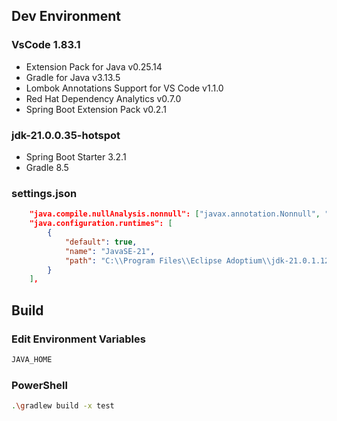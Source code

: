 ## Dev Environment

### VsCode 1.83.1
- Extension Pack for Java v0.25.14
- Gradle for Java v3.13.5
- Lombok Annotations Support for VS Code v1.1.0
- Red Hat Dependency Analytics v0.7.0
- Spring Boot Extension Pack v0.2.1
### jdk-21.0.0.35-hotspot
- Spring Boot Starter 3.2.1
- Gradle 8.5
### settings.json
```json
    "java.compile.nullAnalysis.nonnull": ["javax.annotation.Nonnull", "org.eclipse.jdt.annotation.NonNull", "org.springframework.lang.NonNull"],
    "java.configuration.runtimes": [
        {
            "default": true,
            "name": "JavaSE-21",
            "path": "C:\\Program Files\\Eclipse Adoptium\\jdk-21.0.1.12-hotspot"
        }
    ],
```
## Build
### Edit Environment Variables
```bash
JAVA_HOME
```
### PowerShell
```bash
.\gradlew build -x test
```
